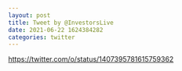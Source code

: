 ```yaml
--- 
layout: post 
title: Tweet by @InvestorsLive 
date: 2021-06-22 1624384282 
categories: twitter 
--- 
```

https://twitter.com/o/status/1407395781615759362